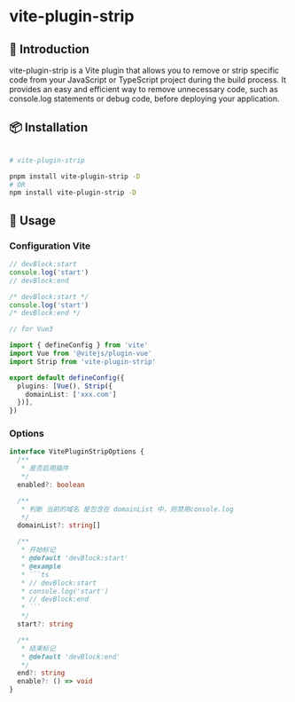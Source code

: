 # vite-plugin-strip

## 📖 Introduction

vite-plugin-strip is a Vite plugin that allows you to remove or strip specific code from your JavaScript or TypeScript project during the build process. It provides an easy and efficient way to remove unnecessary code, such as console.log statements or debug code, before deploying your application.


## 📦 Installation

```bash

# vite-plugin-strip 

pnpm install vite-plugin-strip -D
# OR
npm install vite-plugin-strip -D

```

## 🦄 Usage

### Configuration Vite

```ts
// devBlock:start
console.log('start')
// devBlock:end

/* devBlock:start */
console.log('start')
/* devBlock:end */

```

```ts
// for Vue3

import { defineConfig } from 'vite'
import Vue from '@vitejs/plugin-vue'
import Strip from 'vite-plugin-strip'

export default defineConfig({
  plugins: [Vue(), Strip({
    domainList: ['xxx.com']
  })],
})
```


### Options


```ts
interface VitePluginStripOptions {
  /**
   * 是否启用插件
   */
  enabled?: boolean

  /**
   * 判断 当前的域名 是包含在 domainList 中，则禁用console.log
   */
  domainList?: string[]

  /**
   * 开始标记
   * @default 'devBlock:start'
   * @example
   * ```ts
   * // devBlock:start
   * console.log('start')
   * // devBlock:end
   * ```
   */
  start?: string

  /** 
   * 结束标记
   * @default 'devBlock:end'
   */
  end?: string
  enable?: () => void
}
```
